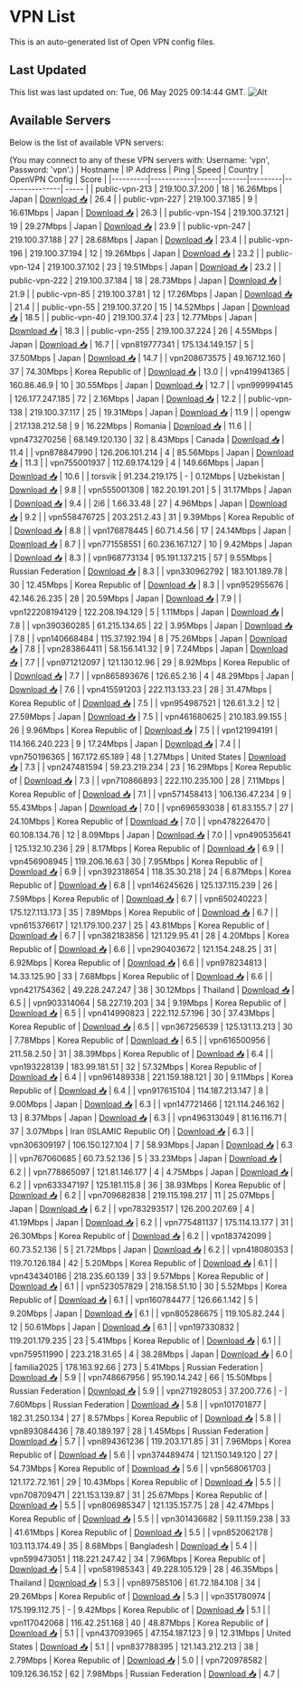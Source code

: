 # VPN List

This is an auto-generated list of Open VPN config files.

## Last Updated

This list was last updated on: Tue, 06 May 2025 09:14:44 GMT.
![Alt](https://repobeats.axiom.co/api/embed/186b98318ef1479477931607c1ad7d823f12451f.svg "Repobeats analytics image")

## Available Servers

Below is the list of available VPN servers:

(You may connect to any of these VPN servers with: Username: 'vpn', Password: 'vpn'.)
| Hostname | IP Address | Ping | Speed | Country | OpenVPN Config | Score |
|----------|------------|------|-------|---------|----------------| ----- |
| public-vpn-213 | 219.100.37.200 | 18 | 16.26Mbps | Japan | [Download 📥](./configs/server_0_JP.ovpn) | 26.4 |
| public-vpn-227 | 219.100.37.185 | 9 | 16.61Mbps | Japan | [Download 📥](./configs/server_1_JP.ovpn) | 26.3 |
| public-vpn-154 | 219.100.37.121 | 19 | 29.27Mbps | Japan | [Download 📥](./configs/server_2_JP.ovpn) | 23.9 |
| public-vpn-247 | 219.100.37.188 | 27 | 28.68Mbps | Japan | [Download 📥](./configs/server_3_JP.ovpn) | 23.4 |
| public-vpn-196 | 219.100.37.194 | 12 | 19.26Mbps | Japan | [Download 📥](./configs/server_4_JP.ovpn) | 23.2 |
| public-vpn-124 | 219.100.37.102 | 23 | 19.51Mbps | Japan | [Download 📥](./configs/server_5_JP.ovpn) | 23.2 |
| public-vpn-222 | 219.100.37.184 | 18 | 28.73Mbps | Japan | [Download 📥](./configs/server_6_JP.ovpn) | 21.9 |
| public-vpn-85 | 219.100.37.81 | 12 | 17.26Mbps | Japan | [Download 📥](./configs/server_7_JP.ovpn) | 21.4 |
| public-vpn-55 | 219.100.37.20 | 15 | 14.52Mbps | Japan | [Download 📥](./configs/server_8_JP.ovpn) | 18.5 |
| public-vpn-40 | 219.100.37.4 | 23 | 12.77Mbps | Japan | [Download 📥](./configs/server_9_JP.ovpn) | 18.3 |
| public-vpn-255 | 219.100.37.224 | 26 | 4.55Mbps | Japan | [Download 📥](./configs/server_10_JP.ovpn) | 16.7 |
| vpn819777341 | 175.134.149.157 | 5 | 37.50Mbps | Japan | [Download 📥](./configs/server_11_JP.ovpn) | 14.7 |
| vpn208673575 | 49.167.12.160 | 37 | 74.30Mbps | Korea Republic of | [Download 📥](./configs/server_12_KR.ovpn) | 13.0 |
| vpn419941365 | 160.86.46.9 | 10 | 30.55Mbps | Japan | [Download 📥](./configs/server_13_JP.ovpn) | 12.7 |
| vpn999994145 | 126.177.247.185 | 72 | 2.16Mbps | Japan | [Download 📥](./configs/server_14_JP.ovpn) | 12.2 |
| public-vpn-138 | 219.100.37.117 | 25 | 19.31Mbps | Japan | [Download 📥](./configs/server_15_JP.ovpn) | 11.9 |
| opengw | 217.138.212.58 | 9 | 16.22Mbps | Romania | [Download 📥](./configs/server_16_RO.ovpn) | 11.6 |
| vpn473270256 | 68.149.120.130 | 32 | 8.43Mbps | Canada | [Download 📥](./configs/server_17_CA.ovpn) | 11.4 |
| vpn878847990 | 126.206.101.214 | 4 | 85.56Mbps | Japan | [Download 📥](./configs/server_18_JP.ovpn) | 11.3 |
| vpn755001937 | 112.69.174.129 | 4 | 149.66Mbps | Japan | [Download 📥](./configs/server_19_JP.ovpn) | 10.6 |
| torsvik | 91.234.219.175 | - | 0.12Mbps | Uzbekistan | [Download 📥](./configs/server_20_UZ.ovpn) | 9.8 |
| vpn555001308 | 182.20.191.201 | 5 | 31.17Mbps | Japan | [Download 📥](./configs/server_21_JP.ovpn) | 9.4 |
| 2i6 | 1.66.33.48 | 27 | 4.96Mbps | Japan | [Download 📥](./configs/server_22_JP.ovpn) | 9.2 |
| vpn558476725 | 203.251.2.43 | 31 | 9.39Mbps | Korea Republic of | [Download 📥](./configs/server_23_KR.ovpn) | 8.8 |
| vpn176878445 | 60.71.4.56 | 17 | 24.14Mbps | Japan | [Download 📥](./configs/server_24_JP.ovpn) | 8.7 |
| vpn771558551 | 60.236.167.127 | 10 | 9.42Mbps | Japan | [Download 📥](./configs/server_25_JP.ovpn) | 8.3 |
| vpn968773134 | 95.191.137.215 | 57 | 9.55Mbps | Russian Federation | [Download 📥](./configs/server_26_RU.ovpn) | 8.3 |
| vpn330962792 | 183.101.189.78 | 30 | 12.45Mbps | Korea Republic of | [Download 📥](./configs/server_27_KR.ovpn) | 8.3 |
| vpn952955676 | 42.146.26.235 | 28 | 20.59Mbps | Japan | [Download 📥](./configs/server_28_JP.ovpn) | 7.9 |
| vpn122208194129 | 122.208.194.129 | 5 | 1.11Mbps | Japan | [Download 📥](./configs/server_29_JP.ovpn) | 7.8 |
| vpn390360285 | 61.215.134.65 | 22 | 3.95Mbps | Japan | [Download 📥](./configs/server_30_JP.ovpn) | 7.8 |
| vpn140668484 | 115.37.192.194 | 8 | 75.26Mbps | Japan | [Download 📥](./configs/server_31_JP.ovpn) | 7.8 |
| vpn283864411 | 58.156.141.32 | 9 | 7.24Mbps | Japan | [Download 📥](./configs/server_32_JP.ovpn) | 7.7 |
| vpn971212097 | 121.130.12.96 | 29 | 8.92Mbps | Korea Republic of | [Download 📥](./configs/server_33_KR.ovpn) | 7.7 |
| vpn865893676 | 126.65.2.16 | 4 | 48.29Mbps | Japan | [Download 📥](./configs/server_34_JP.ovpn) | 7.6 |
| vpn415591203 | 222.113.133.23 | 28 | 31.47Mbps | Korea Republic of | [Download 📥](./configs/server_35_KR.ovpn) | 7.5 |
| vpn954987521 | 126.61.3.2 | 12 | 27.59Mbps | Japan | [Download 📥](./configs/server_36_JP.ovpn) | 7.5 |
| vpn461680625 | 210.183.99.155 | 26 | 9.96Mbps | Korea Republic of | [Download 📥](./configs/server_37_KR.ovpn) | 7.5 |
| vpn121994191 | 114.166.240.223 | 9 | 17.24Mbps | Japan | [Download 📥](./configs/server_38_JP.ovpn) | 7.4 |
| vpn750196365 | 167.172.65.189 | 48 | 1.27Mbps | United States | [Download 📥](./configs/server_39_US.ovpn) | 7.3 |
| vpn247481594 | 59.23.219.234 | 23 | 16.29Mbps | Korea Republic of | [Download 📥](./configs/server_40_KR.ovpn) | 7.3 |
| vpn710866893 | 222.110.235.100 | 28 | 7.11Mbps | Korea Republic of | [Download 📥](./configs/server_41_KR.ovpn) | 7.1 |
| vpn571458413 | 106.136.47.234 | 9 | 55.43Mbps | Japan | [Download 📥](./configs/server_42_JP.ovpn) | 7.0 |
| vpn696593038 | 61.83.155.7 | 27 | 24.10Mbps | Korea Republic of | [Download 📥](./configs/server_43_KR.ovpn) | 7.0 |
| vpn478226470 | 60.108.134.76 | 12 | 8.09Mbps | Japan | [Download 📥](./configs/server_44_JP.ovpn) | 7.0 |
| vpn490535641 | 125.132.10.236 | 29 | 8.17Mbps | Korea Republic of | [Download 📥](./configs/server_45_KR.ovpn) | 6.9 |
| vpn456908945 | 119.206.16.63 | 30 | 7.95Mbps | Korea Republic of | [Download 📥](./configs/server_46_KR.ovpn) | 6.9 |
| vpn392318654 | 118.35.30.218 | 24 | 6.87Mbps | Korea Republic of | [Download 📥](./configs/server_47_KR.ovpn) | 6.8 |
| vpn146245626 | 125.137.115.239 | 26 | 7.59Mbps | Korea Republic of | [Download 📥](./configs/server_48_KR.ovpn) | 6.7 |
| vpn650240223 | 175.127.113.173 | 35 | 7.89Mbps | Korea Republic of | [Download 📥](./configs/server_49_KR.ovpn) | 6.7 |
| vpn615376617 | 121.179.100.237 | 25 | 43.81Mbps | Korea Republic of | [Download 📥](./configs/server_50_KR.ovpn) | 6.7 |
| vpn382183856 | 121.129.95.41 | 28 | 4.20Mbps | Korea Republic of | [Download 📥](./configs/server_51_KR.ovpn) | 6.6 |
| vpn290403672 | 121.154.248.25 | 31 | 6.92Mbps | Korea Republic of | [Download 📥](./configs/server_52_KR.ovpn) | 6.6 |
| vpn978234813 | 14.33.125.90 | 33 | 7.68Mbps | Korea Republic of | [Download 📥](./configs/server_53_KR.ovpn) | 6.6 |
| vpn421754362 | 49.228.247.247 | 38 | 30.12Mbps | Thailand | [Download 📥](./configs/server_54_TH.ovpn) | 6.5 |
| vpn903314064 | 58.227.19.203 | 34 | 9.19Mbps | Korea Republic of | [Download 📥](./configs/server_55_KR.ovpn) | 6.5 |
| vpn414990823 | 222.112.57.196 | 30 | 37.43Mbps | Korea Republic of | [Download 📥](./configs/server_56_KR.ovpn) | 6.5 |
| vpn367256539 | 125.131.13.213 | 30 | 7.78Mbps | Korea Republic of | [Download 📥](./configs/server_57_KR.ovpn) | 6.5 |
| vpn616500956 | 211.58.2.50 | 31 | 38.39Mbps | Korea Republic of | [Download 📥](./configs/server_58_KR.ovpn) | 6.4 |
| vpn193228139 | 183.99.181.51 | 32 | 57.32Mbps | Korea Republic of | [Download 📥](./configs/server_59_KR.ovpn) | 6.4 |
| vpn961489338 | 221.159.188.121 | 30 | 9.11Mbps | Korea Republic of | [Download 📥](./configs/server_60_KR.ovpn) | 6.4 |
| vpn917615104 | 114.187.213.147 | 8 | 9.00Mbps | Japan | [Download 📥](./configs/server_61_JP.ovpn) | 6.3 |
| vpn147721466 | 121.114.246.162 | 13 | 8.37Mbps | Japan | [Download 📥](./configs/server_62_JP.ovpn) | 6.3 |
| vpn496313049 | 81.16.116.71 | 37 | 3.07Mbps | Iran (ISLAMIC Republic Of) | [Download 📥](./configs/server_63_IR.ovpn) | 6.3 |
| vpn306309197 | 106.150.127.104 | 7 | 58.93Mbps | Japan | [Download 📥](./configs/server_64_JP.ovpn) | 6.3 |
| vpn767060685 | 60.73.52.136 | 5 | 33.23Mbps | Japan | [Download 📥](./configs/server_65_JP.ovpn) | 6.2 |
| vpn778865097 | 121.81.146.177 | 4 | 4.75Mbps | Japan | [Download 📥](./configs/server_66_JP.ovpn) | 6.2 |
| vpn633347197 | 125.181.115.8 | 36 | 38.93Mbps | Korea Republic of | [Download 📥](./configs/server_67_KR.ovpn) | 6.2 |
| vpn709682838 | 219.115.198.217 | 11 | 25.07Mbps | Japan | [Download 📥](./configs/server_68_JP.ovpn) | 6.2 |
| vpn783293517 | 126.200.207.69 | 4 | 41.19Mbps | Japan | [Download 📥](./configs/server_69_JP.ovpn) | 6.2 |
| vpn775481137 | 175.114.13.177 | 31 | 26.30Mbps | Korea Republic of | [Download 📥](./configs/server_70_KR.ovpn) | 6.2 |
| vpn183742099 | 60.73.52.136 | 5 | 21.72Mbps | Japan | [Download 📥](./configs/server_71_JP.ovpn) | 6.2 |
| vpn418080353 | 119.70.126.184 | 42 | 5.20Mbps | Korea Republic of | [Download 📥](./configs/server_72_KR.ovpn) | 6.1 |
| vpn434340186 | 218.235.60.139 | 33 | 9.57Mbps | Korea Republic of | [Download 📥](./configs/server_73_KR.ovpn) | 6.1 |
| vpn523057829 | 218.158.51.10 | 30 | 5.52Mbps | Korea Republic of | [Download 📥](./configs/server_74_KR.ovpn) | 6.1 |
| vpn160784477 | 126.66.1.142 | 5 | 9.20Mbps | Japan | [Download 📥](./configs/server_75_JP.ovpn) | 6.1 |
| vpn805286675 | 119.105.82.244 | 12 | 50.61Mbps | Japan | [Download 📥](./configs/server_76_JP.ovpn) | 6.1 |
| vpn197330832 | 119.201.179.235 | 23 | 5.41Mbps | Korea Republic of | [Download 📥](./configs/server_77_KR.ovpn) | 6.1 |
| vpn759511990 | 223.218.31.65 | 4 | 38.28Mbps | Japan | [Download 📥](./configs/server_78_JP.ovpn) | 6.0 |
| familia2025 | 178.163.92.66 | 273 | 5.41Mbps | Russian Federation | [Download 📥](./configs/server_79_RU.ovpn) | 5.9 |
| vpn748667956 | 95.190.14.242 | 66 | 15.50Mbps | Russian Federation | [Download 📥](./configs/server_80_RU.ovpn) | 5.9 |
| vpn271928053 | 37.200.77.6 | - | 7.60Mbps | Russian Federation | [Download 📥](./configs/server_81_RU.ovpn) | 5.8 |
| vpn101701877 | 182.31.250.134 | 27 | 8.57Mbps | Korea Republic of | [Download 📥](./configs/server_82_KR.ovpn) | 5.8 |
| vpn893084436 | 78.40.189.197 | 28 | 1.45Mbps | Russian Federation | [Download 📥](./configs/server_83_RU.ovpn) | 5.7 |
| vpn894361236 | 119.203.171.85 | 31 | 7.96Mbps | Korea Republic of | [Download 📥](./configs/server_84_KR.ovpn) | 5.6 |
| vpn374489474 | 121.150.149.120 | 27 | 54.73Mbps | Korea Republic of | [Download 📥](./configs/server_85_KR.ovpn) | 5.6 |
| vpn568061703 | 121.172.72.161 | 29 | 10.43Mbps | Korea Republic of | [Download 📥](./configs/server_86_KR.ovpn) | 5.5 |
| vpn708709471 | 221.153.139.87 | 31 | 25.67Mbps | Korea Republic of | [Download 📥](./configs/server_87_KR.ovpn) | 5.5 |
| vpn806985347 | 121.135.157.75 | 28 | 42.47Mbps | Korea Republic of | [Download 📥](./configs/server_88_KR.ovpn) | 5.5 |
| vpn301436682 | 59.11.159.238 | 33 | 41.61Mbps | Korea Republic of | [Download 📥](./configs/server_89_KR.ovpn) | 5.5 |
| vpn852062178 | 103.113.174.49 | 35 | 8.68Mbps | Bangladesh | [Download 📥](./configs/server_90_BD.ovpn) | 5.4 |
| vpn599473051 | 118.221.247.42 | 34 | 7.96Mbps | Korea Republic of | [Download 📥](./configs/server_91_KR.ovpn) | 5.4 |
| vpn581985343 | 49.228.105.129 | 28 | 46.35Mbps | Thailand | [Download 📥](./configs/server_92_TH.ovpn) | 5.3 |
| vpn897585106 | 61.72.184.108 | 34 | 29.26Mbps | Korea Republic of | [Download 📥](./configs/server_93_KR.ovpn) | 5.3 |
| vpn351780974 | 175.199.112.75 | - | 9.42Mbps | Korea Republic of | [Download 📥](./configs/server_94_KR.ovpn) | 5.1 |
| vpn117042068 | 116.42.251.168 | 40 | 48.87Mbps | Korea Republic of | [Download 📥](./configs/server_95_KR.ovpn) | 5.1 |
| vpn437093965 | 47.154.187.123 | 9 | 12.31Mbps | United States | [Download 📥](./configs/server_96_US.ovpn) | 5.1 |
| vpn837788395 | 121.143.212.213 | 38 | 2.79Mbps | Korea Republic of | [Download 📥](./configs/server_97_KR.ovpn) | 5.0 |
| vpn720978582 | 109.126.36.152 | 62 | 7.98Mbps | Russian Federation | [Download 📥](./configs/server_98_RU.ovpn) | 4.7 |
